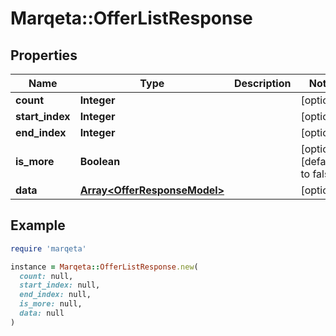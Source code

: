 # Marqeta::OfferListResponse

## Properties

| Name | Type | Description | Notes |
| ---- | ---- | ----------- | ----- |
| **count** | **Integer** |  | [optional] |
| **start_index** | **Integer** |  | [optional] |
| **end_index** | **Integer** |  | [optional] |
| **is_more** | **Boolean** |  | [optional][default to false] |
| **data** | [**Array&lt;OfferResponseModel&gt;**](OfferResponseModel.md) |  | [optional] |

## Example

```ruby
require 'marqeta'

instance = Marqeta::OfferListResponse.new(
  count: null,
  start_index: null,
  end_index: null,
  is_more: null,
  data: null
)
```

